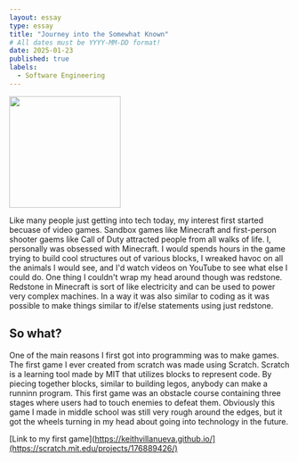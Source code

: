 ```yaml
---
layout: essay
type: essay
title: "Journey into the Somewhat Known"
# All dates must be YYYY-MM-DD format!
date: 2025-01-23
published: true
labels:
  - Software Engineering
---
```


<img width="200px" class="rounded float-start pe-4" src="../img/journey/journey.avif">

Like many people just getting into tech today, my interest first started becuase of video games. Sandbox games like Minecraft and first-person shooter gaems like Call of Duty attracted people from all walks of life. I, personally was obsessed with Minecraft. I would spends hours in the game trying to build cool structures out of various blocks, I wreaked havoc on all the animals I would see, and I'd watch videos on YouTube to see what else I could do. One thing I couldn't wrap my head around though was redstone. Redstone in Minecraft is sort of like electricity and can be used to power very complex machines. In a way it was also similar to coding as it was possible to make things similar to if/else statements using just redstone.

## So what?
One of the main reasons I first got into programming was to make games. The first game I ever created from scratch was made using Scratch. Scratch is a learning tool made by MIT that utilizes blocks to represent code. By piecing together blocks, similar to building legos, anybody can make a runninn program. This first game was an obstacle course containing three stages where users had to touch enemies to defeat them. Obviously this game I made in middle school was still very rough around the edges, but it got the wheels turning in my head about going into technology in the future.


[Link to my first game](https://keithvillanueva.github.io/](https://scratch.mit.edu/projects/176889426/)
